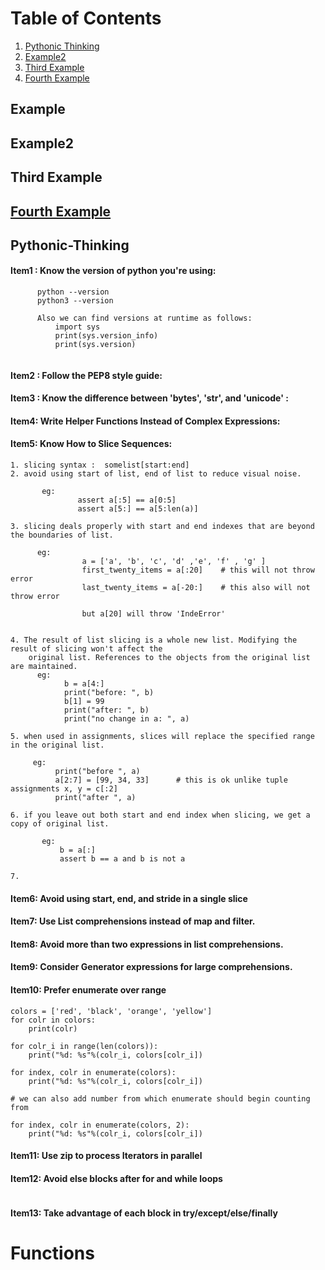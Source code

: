 # Table of Contents
1. [Pythonic Thinking](#Pythonic-Thinking)
2. [Example2](#example2)
3. [Third Example](#third-example)
4. [Fourth Example](#fourth-examplehttpwwwfourthexamplecom)


## Example
## Example2
## Third Example
## [Fourth Example](http://www.fourthexample.com) 





## Pythonic-Thinking

#### Item1 : Know the version of python you're using:
```
      python --version
      python3 --version 
      
      Also we can find versions at runtime as follows:
          import sys
          print(sys.version_info)
          print(sys.version)
          
```

#### Item2 : Follow the PEP8 style guide:
 
 
#### Item3 : Know the difference between 'bytes', 'str', and 'unicode' :


#### Item4: Write Helper Functions Instead of Complex Expressions:


#### Item5: Know How to Slice Sequences:
```
1. slicing syntax :  somelist[start:end]
2. avoid using start of list, end of list to reduce visual noise.
          
       eg: 
               assert a[:5] == a[0:5]
               assert a[5:] == a[5:len(a)]
               
3. slicing deals properly with start and end indexes that are beyond the boundaries of list.

      eg:
                a = ['a', 'b', 'c', 'd' ,'e', 'f' , 'g' ]
                first_twenty_items = a[:20]    # this will not throw error
                last_twenty_items = a[-20:]    # this also will not throw error
                
                but a[20] will throw 'IndeError'
               
               
4. The result of list slicing is a whole new list. Modifying the result of slicing won't affect the 
    original list. References to the objects from the original list are maintained.
      eg:
            b = a[4:]
            print("before: ", b)
            b[1] = 99
            print("after: ", b)
            print("no change in a: ", a)
            
5. when used in assignments, slices will replace the specified range in the original list.

     eg:
          print("before ", a)
          a[2:7] = [99, 34, 33]      # this is ok unlike tuple assignments x, y = c[:2]
          print("after ", a)

6. if you leave out both start and end index when slicing, we get a copy of original list.
   
       eg: 
           b = a[:]
           assert b == a and b is not a

7.  
```
#### Item6: Avoid using start, end, and stride in a single slice

#### Item7: Use List comprehensions instead of map and filter.


#### Item8: Avoid more than two expressions in  list comprehensions.

#### Item9: Consider Generator expressions for large comprehensions.

#### Item10: Prefer enumerate over range
```
colors = ['red', 'black', 'orange', 'yellow']
for colr in colors:
    print(colr)

for colr_i in range(len(colors)):
    print("%d: %s"%(colr_i, colors[colr_i])
    
for index, colr in enumerate(colors):
    print("%d: %s"%(colr_i, colors[colr_i])
    
# we can also add number from which enumerate should begin counting from 
   
for index, colr in enumerate(colors, 2):
    print("%d: %s"%(colr_i, colors[colr_i])
```

#### Item11: Use zip to process Iterators in parallel



#### Item12: Avoid else blocks after for and while loops
```

```

#### Item13: Take advantage of each block in try/except/else/finally

# Functions
